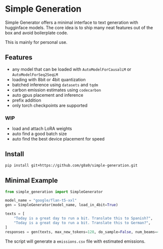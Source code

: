 # Simple Generation

Simple Generator offers a minimal interface to text generation with hugginface models. The core idea is to ship many neat features out of the box and avoid boilerplate code.

This is mainly for personal use.

## Features

- any model that can be loaded with `AutoModelForCausalLM` or `AutoModelForSeq2SeqLM`
- loading with 8bit or 4bit quantization
- batched inference using `datasets` and `tqdm`
- carbon emission estimates using `codecarbon`
- auto gpus placement and inference
- prefix addition
- only torch checkpoints are supported

### WIP

- load and attach LoRA weights
- auto find a good batch size
- auto find the best device placement for speed

## Install

```bash
pip install git+https://github.com/g8a9/simple-generation.git
```

## Minimal Example

```python
from simple_generation import SimpleGenerator

model_name = "google/flan-t5-xxl"
gen = SimpleGenerator(model_name, load_in_4bit=True)

texts = [
    "Today is a great day to run a bit. Translate this to Spanish?",
    "Today is a great day to run a bit. Translate this to German?",
]
responses = gen(texts, max_new_tokens=128, do_sample=False, num_beams=4)
```

The script will generate a `emissions.csv` file with estimated emissions.
